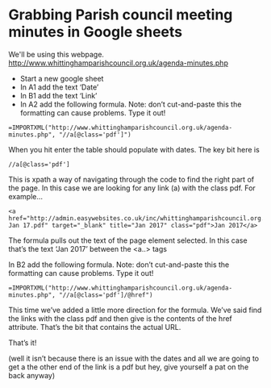 # Grabbing Parish council meeting minutes in Google sheets
 
We'll be using this webpage. http://www.whittinghamparishcouncil.org.uk/agenda-minutes.php 
 
+ Start a new google sheet
+ In A1 add the text ‘Date’ 
+ In B1 add the text ‘Link’
+ In A2 add the following formula. Note: don’t cut-and-paste this the formatting can cause problems. Type it out!

```
=IMPORTXML("http://www.whittinghamparishcouncil.org.uk/agenda-minutes.php", "//a[@class='pdf']")
```

When you hit enter the table should populate with dates. The key bit here is  

```
//a[@class='pdf']

``` 
This is xpath a way of navigating through the code to find the right part of the page. In this case we are looking for any link (a) with the class pdf. For example…

```
<a href="http://admin.easywebsites.co.uk/inc/whittinghamparishcouncil.org.uk/downloads/Mins Jan 17.pdf" target="_blank" title="Jan 2017" class="pdf">Jan 2017</a>

```
 
The formula pulls out the text of the page element selected. In this case that’s the text ‘Jan 2017’ between the <a..> </a> tags
 
In B2 add the following formula. Note: don’t cut-and-paste this the formatting can cause problems. Type it out!
 
 ```
=IMPORTXML("http://www.whittinghamparishcouncil.org.uk/agenda-minutes.php", "//a[@class='pdf']/@href")

```

This time we’ve added a little more direction for the formula. We’ve said find the links with the class pdf and then give is the contents of the href attribute. That’s the bit that contains the actual URL.
 
That’s it! 
 
(well it isn’t because there is an issue with the dates and all we are going to get a the other end of the link is a pdf but hey, give yourself a pat on the back anyway)
